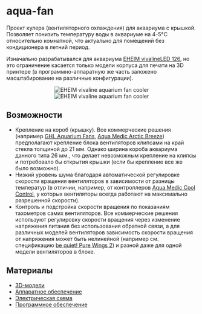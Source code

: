 # aqua-fan

Проект кулера (вентиляторного охлаждения) для аквариума с крышкой. Позволяет понизить температуру воды в аквариуме на 4-5°C относительно комнатной, что актуально для помещений без кондиционера в летний период.

Изначально разрабатывался для аквариума [EHEIM vivalineLED 126](https://eheim.com/en_GB/aquatics/aquariums/aquariums-fresh-water/vivalineled/vivalineled-126), но это ограничение касается только модели корпуса для печати на 3D принтере (в программно-аппаратную же часть заложено масштабирование на различные конфигурации).

<p align='center'>
<img src='https://user-images.githubusercontent.com/802583/176043032-9bc03607-fb3f-487b-b138-808c0c32084e.jpg' alt='EHEIM vivaline aquarium fan cooler'>
<img src='https://user-images.githubusercontent.com/802583/176043040-47506f47-3a48-41ff-99fd-839eee1d8771.jpg' alt='EHEIM vivaline aquarium fan cooler'>
</p>

## Возможности

* Крепление на короб (крышку). Все коммерческие решения (например [GHL Aquarium Fans](https://www.aquariumcomputer.com/products/ghl-cooling-technology/aquarium-fans-propellerbreeze/), [Aqua Medic Arctic Breeze](https://www.aqua-medic.de/index.php?r=catalog/product&id=66&cid=34)) предполагают крепление блока вентиляторов клипсами на край стекла толщиной до 21 мм. Однако ширина короба аквариума данного типа 26 мм., что делает невозможным крепление на клипсы и потребовало бы открытия крышки (если бы крепление все же было возможно).
* Низкий уровень шума благодаря автоматической регулировке скорости вращения вентиляторов в зависимости от разницы температур (в отличии, например, от контроллеров [Aqua Medic Cool Control](https://www.aqua-medic.de/index.php?r=catalog/product&id=475&cid=34), у которых вентиляторы всегда работают на максимально разрешенной скорости).
* Контроль и подстройка скорости вращения по показаниям тахометров самих вентиляторов. Все коммерческие решения используют регулировку скорости вращения через изменение напряжения питания без использования обратной связи, а для различных моделей вентиляторов зависимость скорости вращения от напряжения может быть нелинейной (например см. спецификацию [be quiet! Pure Wings 2](https://www.bequiet.com/ru/casefans/505)) и разной даже для одной модели вентиляторов в блоке.

## Материалы

* [3D-модели](3d-model.md)
* [Аппаратное обеспечение](hardware.md)
* [Электрическая схема](schema.md)
* [Программное обеспечение](software.md)
